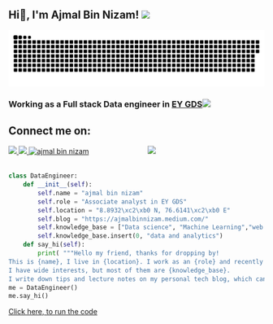 <h2>Hi👋, I'm Ajmal Bin Nizam! <img src="https://media.giphy.com/media/xTiTnnnWvRXTeXx3wc/giphy.gif" width="50"></h2>

<a href=#><img src="contributions.svg"></a>
<h3>Working as a Full stack Data engineer in <a href="https://www.ey.com">EY GDS</a><img src="https://media.giphy.com/media/WUlplcMpOCEmTGBtBW/giphy.gif" width="30"> 
</h3>

## Connect me on:

<a href="https://instagram.com/ajmalbinnizam"><img src="https://cdn2.iconfinder.com/data/icons/social-media-2285/512/1_Instagram_colored_svg_1-512.png" width="26"> </a>
<a href="https://www.linkedin.com/in/ajmalbinnizam/"><img src="https://content.linkedin.com/content/dam/me/business/en-us/amp/brand-site/v2/bg/LI-Bug.svg.original.svg" width="30"> </a>
<a href="https://ajmalbinnizam.github.io"><img src="https://img.icons8.com/fluent/96/000000/domain.png" width="30" alt="ajmal bin nizam"/></a>
<img align='right' src="https://media.giphy.com/media/M9gbBd9nbDrOTu1Mqx/giphy.gif" width="230">


```python

class DataEngineer:
    def __init__(self):
        self.name = "ajmal bin nizam"
        self.role = "Associate analyst in EY GDS"
        self.location = "8.8932\xc2\xb0 N, 76.6141\xc2\xb0 E"
        self.blog = "https://ajmalbinnizam.medium.com/"
        self.knowledge_base = ["Data science", "Machine Learning","web development", "music production"]
        self.knowledge_base.insert(0, "data and analytics")
    def say_hi(self):
        print( """Hello my friend, thanks for dropping by!
This is {name}, I live in {location}. I work as an {role} and recently I am focusing on {focus}.
I have wide interests, but most of them are {knowledge_base}.
I write down tips and lecture notes on my personal tech blog, which can be found here: {blog}""".format(name=self.name,location=self.location,role=self.role,focus=self.knowledge_base[0], knowledge_base=", ".join(self.knowledge_base[1:]),blog=self.blog))
me = DataEngineer()
me.say_hi()

```
<a href="https://pythontutor.com/render.html#code=class%20DataAnalyst%3A%0A%20%20%20%20def%20__init__%28self%29%3A%0A%20%20%20%20%20%20%20%20self.name%20%3D%20%22ajmal%20bin%20nizam%22%0A%20%20%20%20%20%20%20%20self.role%20%3D%20%22Associate%20analyst%20in%20EY%20GDS%22%0A%20%20%20%20%20%20%20%20self.location%20%3D%20%228.8932%5Cxc2%5Cxb0%20N,%2076.6141%5Cxc2%5Cxb0%20E%22%0A%20%20%20%20%20%20%20%20self.blog%20%3D%20%22https%3A//ajmalbinnizam.medium.com/%22%0A%20%20%20%20%20%20%20%20self.knowledge_base%20%3D%20%5B%22Data%20science%22,%20%22Machine%20Learning%22,%22web%20development%22,%20%22music%20production%22%5D%0A%20%20%20%20%20%20%20%20self.knowledge_base.insert%280,%20%22data%20and%20analytics%22%29%0A%20%20%20%20def%20say_hi%28self%29%3A%0A%20%20%20%20%20%20%20%20print%28%0A%20%20%20%20%20%20%20%20%20%20%20%20%22%22%22Hello%20my%20friend,%20thanks%20for%20dropping%20by!%0AThis%20is%20%7Bname%7D,%20I%20live%20in%20%7Blocation%7D.%20I%20work%20as%20an%20%7Brole%7D%20and%20recently%20I%20am%20focusing%20on%20%7Bfocus%7D.%0AI%20have%20wide%20interests,%20but%20most%20of%20them%20are%20%7Bknowledge_base%7D.%0AI%20write%20down%20tips%20and%20lecture%20notes%20on%20my%20personal%20tech%20blog,%20which%20can%20be%20found%20here%3A%20%7Bblog%7D%22%22%22.format%28%0A%20%20%20%20%20%20%20%20%20%20%20%20%20%20%20%20name%3Dself.name,%0A%20%20%20%20%20%20%20%20%20%20%20%20%20%20%20%20location%3Dself.location,%0A%20%20%20%20%20%20%20%20%20%20%20%20%20%20%20%20role%3Dself.role,%0A%20%20%20%20%20%20%20%20%20%20%20%20%20%20%20%20focus%3Dself.knowledge_base%5B0%5D,%0A%20%20%20%20%20%20%20%20%20%20%20%20%20%20%20%20knowledge_base%3D%22,%20%22.join%28self.knowledge_base%5B1%3A%5D%29,%0A%20%20%20%20%20%20%20%20%20%20%20%20%20%20%20%20blog%3Dself.blog,%29%29%0A%20%20%20%20%20%20%20%20%20%20%20%20%20%20%20%20%0Ame%20%3D%20DataAnalyst%28%29%0Ame.say_hi%28%29&cumulative=false&curInstr=21&heapPrimitives=nevernest&mode=display&origin=opt-frontend.js&py=3&rawInputLstJSON=%5B%5D&textReferences=false">Click here, to run the code</a>
